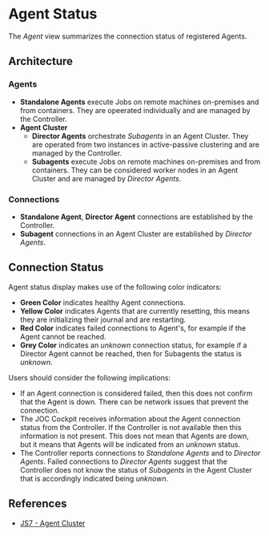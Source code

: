 # Agent Status

The *Agent* view summarizes the connection status of registered Agents.

## Architecture

### Agents

- **Standalone Agents** execute Jobs on remote machines on-premises and from containers. They are opeerated individually and are managed by the Controller.
- **Agent Cluster**
  - **Director Agents** orchestrate *Subagents* in an Agent Cluster. They are operated from two instances in active-passive clustering and are managed by the Controller.
  - **Subagents** execute Jobs on remote machines on-premises and from containers. They can be considered worker nodes in an Agent Cluster and are managed by *Director Agents*.

### Connections

- **Standalone Agent**, **Director Agent** connections are established by the Controller. 
- **Subagent** connections in an Agent Cluster are established by *Director Agents*.

## Connection Status

Agent status display makes use of the following color indicators:

- **Green Color** indicates healthy Agent connections.
- **Yellow Color** indicates Agents that are currently resetting, this means they are initializing their journal and are restarting.
- **Red Color** indicates failed connections to Agent's, for example if the Agent cannot be reached.
- **Grey Color** indicates an *unknown* connection status, for example if a Director Agent cannot be reached, then for Subagents the status is *unknown*.

Users should consider the following implications:

- If an Agent connection is considered failed, then this does not confirm that the Agent is down. There can be network issues that prevent the connection.
- The JOC Cockpit receives information about the Agent connection status from the Controller. If the Controller is not available then this information is not present. This does not mean that Agents are down, but it means that Agents will be indicated from an *unknown* status.
- The Controller reports connections to *Standalone Agents* and to *Director Agents*. Failed connections to *Director Agents* suggest that the Controller does not know the status of *Subagents* in the Agent Cluster that is accordingly indicated being *unknown*.

## References

- [JS7 - Agent Cluster](https://kb.sos-berlin.com/display/JS7/JS7+-+Agent+Cluster)
